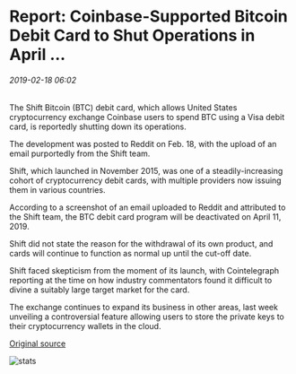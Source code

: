 # Report: Coinbase-Supported Bitcoin Debit Card to Shut Operations in April ...

###### 2019-02-18 06:02

The Shift Bitcoin (BTC) debit card, which allows United States cryptocurrency exchange Coinbase users to spend BTC using a Visa debit card, is reportedly shutting down its operations.

The development was posted to Reddit on Feb. 18, with the upload of an email purportedly from the Shift team.

Shift, which launched in November 2015, was one of a steadily-increasing cohort of cryptocurrency debit cards, with multiple providers now issuing them in various countries.

According to a screenshot of an email uploaded to Reddit and attributed to the Shift team, the BTC debit card program will be deactivated on April 11, 2019.

Shift did not state the reason for the withdrawal of its own product, and cards will continue to function as normal up until the cut-off date.

Shift faced skepticism from the moment of its launch, with Cointelegraph reporting at the time on how industry commentators found it difficult to divine a suitably large target market for the card.

The exchange continues to expand its business in other areas, last week unveiling a controversial feature allowing users to store the private keys to their cryptocurrency wallets in the cloud.

[Original source](https://cointelegraph.com/news/report-coinbase-supported-bitcoin-debit-card-to-shut-operations-in-april)

![stats](https://c.statcounter.com/11760860/0/a89fa40b/1/ "stats")
